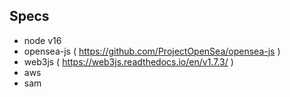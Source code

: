 ## Specs

- node v16
- opensea-js ( https://github.com/ProjectOpenSea/opensea-js )
- web3js ( https://web3js.readthedocs.io/en/v1.7.3/ )
- aws
- sam
